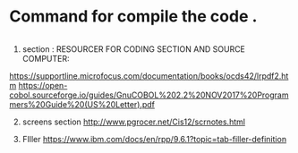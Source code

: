 # Command for compile the code .

``` cobc -Wall -x chain.cob
```

1. section :
RESOURCER FOR CODING SECTION AND SOURCE COMPUTER:

https://supportline.microfocus.com/documentation/books/ocds42/lrpdf2.htm
https://open-cobol.sourceforge.io/guides/GnuCOBOL%202.2%20NOV2017%20Programmers%20Guide%20(US%20Letter).pdf


2. screens section 
http://www.pgrocer.net/Cis12/scrnotes.html



3. FIller 
https://www.ibm.com/docs/en/rpp/9.6.1?topic=tab-filler-definition
